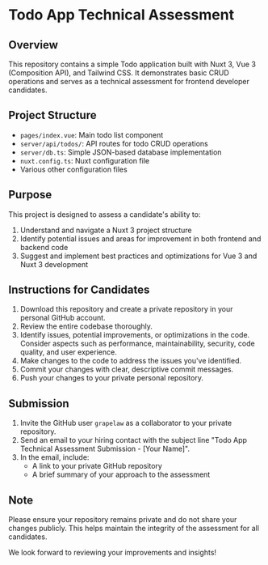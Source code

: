 # Todo App Technical Assessment

## Overview

This repository contains a simple Todo application built with Nuxt 3, Vue 3 (Composition API), and Tailwind CSS. It demonstrates basic CRUD operations and serves as a technical assessment for frontend developer candidates.

## Project Structure

- `pages/index.vue`: Main todo list component
- `server/api/todos/`: API routes for todo CRUD operations
- `server/db.ts`: Simple JSON-based database implementation
- `nuxt.config.ts`: Nuxt configuration file
- Various other configuration files

## Purpose

This project is designed to assess a candidate's ability to:

1. Understand and navigate a Nuxt 3 project structure
2. Identify potential issues and areas for improvement in both frontend and backend code
3. Suggest and implement best practices and optimizations for Vue 3 and Nuxt 3 development

## Instructions for Candidates

1. Download this repository and create a private repository in your personal GitHub account.
2. Review the entire codebase thoroughly.
3. Identify issues, potential improvements, or optimizations in the code. Consider aspects such as performance, maintainability, security, code quality, and user experience.
4. Make changes to the code to address the issues you've identified.
5. Commit your changes with clear, descriptive commit messages.
6. Push your changes to your private personal repository.

## Submission

1. Invite the GitHub user `grapelaw` as a collaborator to your private repository.
2. Send an email to your hiring contact with the subject line "Todo App Technical Assessment Submission - [Your Name]".
3. In the email, include:
   - A link to your private GitHub repository
   - A brief summary of your approach to the assessment

## Note

Please ensure your repository remains private and do not share your changes publicly. This helps maintain the integrity of the assessment for all candidates.

We look forward to reviewing your improvements and insights!
